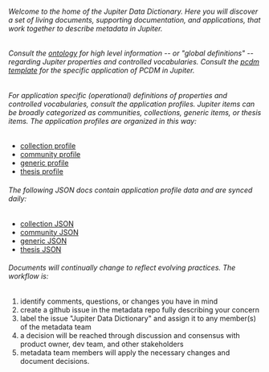 ###### Welcome to the home of the Jupiter Data Dictionary. Here you will discover a set of living documents, supporting documentation, and applications, that work together to describe metadata in Jupiter. 

###### Consult the [ontology](https://github.com/ualbertalib/metadata/blob/master/data_dictionary/jupiter_ontology.md) for high level information -- or "global definitions" -- regarding Jupiter properties and controlled vocabularies. Consult the [pcdm template](https://github.com/ualbertalib/metadata/blob/master/data_dictionary/jupiter_profile_template.md) for the specific application of PCDM in Jupiter.

###### For application specific (operational) definitions of properties and controlled vocabularies, consult the application profiles. Jupiter items can be broadly categorized as communities, collections, generic items, or thesis items. The application profiles are organized in this way:

 - [collection profile](https://github.com/ualbertalib/metadata/blob/master/data_dictionary/profile_collection.md)
 - [community profile](https://github.com/ualbertalib/metadata/blob/master/data_dictionary/profile_community.md)
 - [generic profile](https://github.com/ualbertalib/metadata/blob/master/data_dictionary/profile_generic.md)
 - [thesis profile](https://github.com/ualbertalib/metadata/blob/master/data_dictionary/profile_thesis.md)

###### The following JSON docs contain application profile data and are synced daily:

 - [collection JSON](https://github.com/ualbertalib/metadata/blob/master/data_dictionary/profiles/collection/profile.json)
 - [community JSON](https://github.com/ualbertalib/metadata/blob/master/data_dictionary/profiles/community/profile.json)
 - [generic JSON](https://github.com/ualbertalib/metadata/blob/master/data_dictionary/profiles/generic/profile.json)
 - [thesis JSON](https://github.com/ualbertalib/metadata/blob/master/data_dictionary/profiles/thesis/profile.json)

###### Documents will continually change to reflect evolving practices. The workflow is:

 1) identify comments, questions, or changes you have in mind
 2) create a github issue in the metadata repo fully describing your concern
 3) label the issue "Jupiter Data Dictionary" and assign it to any member(s) of the metadata team
 4) a decision will be reached through discussion and consensus with product owner, dev team, and other stakeholders
 5) metadata team members will apply the necessary changes and document decisions.